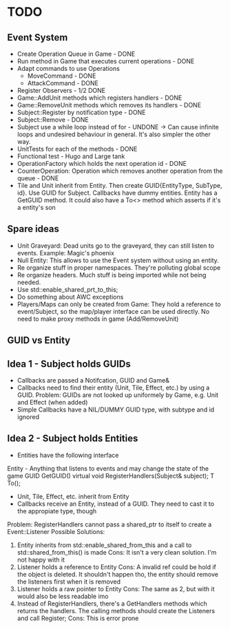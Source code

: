 # TODO

## Event System

- Create Operation Queue in Game - DONE
- Run method in Game that executes current operations - DONE
- Adapt commands to use Operations
    - MoveCommand - DONE
    - AttackCommand - DONE
- Register Observers - 1/2 DONE
- Game::AddUnit methods which registers handlers - DONE
- Game::RemoveUnit methods which removes its handlers - DONE
- Subject::Register by notification type - DONE
- Subject::Remove - DONE
- Subject use a while loop instead of for - UNDONE -> Can cause infinite loops and undesired behaviour in general. It's also simpler the other way.
- UnitTests for each of the methods - DONE
- Functional test - Hugo and Large tank
- OperationFactory which holds the next operation id - DONE
- CounterOperation: Operation which removes another operation from the queue - DONE
- Tile and Unit inherit from Entity. Then create GUID{EntityType, SubType, id}. Use GUID for Subject. Callbacks have dummy entities. Entity has a GetGUID method.
  It could also have a To<> method which asserts if it's a entity's son

## Spare ideas

- Unit Graveyard: Dead units go to the graveyard, they can still listen to events. Example: Magic's phoenix
- Null Entity: This allows to use the Event system without using an entity.
- Re organize stuff in proper namespaces. They're polluting global scope
- Re organize headers. Much stuff is being imported while not being needed.
- Use std::enable_shared_prt_to_this;
- Do something about AWC exceptions
- Players/Maps can only be created from Game:
    They hold a reference to event/Subject, so the map/player interface can be used directly. No need to make proxy methods in game (Add/RemoveUnit)

## GUID vs Entity

## Idea 1 - Subject holds GUIDs

- Callbacks are passed a Notifcation, GUID and Game&
- Callbacks need to find their entity (Unit, Tile, Effect, etc.) by using a GUID. 
    Problem: GUIDs are not looked up uniformely by Game, e.g. Unit and Effect (when added)
- Simple Callbacks have a NIL/DUMMY GUID type, with subtype and id ignored

## Idea 2 - Subject holds Entities

- Entities have the following interface

Entity - Anything that listens to events and may change the state of the game
  GUID GetGUID()
  virtual void RegisterHandlers(Subject& subject);
  T To<T>();

- Unit, Tile, Effect, etc. inherit from Entity
- Callbacks receive an Entity, instead of a GUID. They need to cast it to the appropiate type, though

Problem: RegisterHandlers cannot pass a shared_ptr to itself to create a Event::Listener
Possible Solutions:
  1. Entity inherits from std::enable_shared_from_this<A> and a call to std::shared_from_this() is made
    Cons: It isn't a very clean solution. I'm not happy with it
  2. Listener holds a reference to Entity
    Cons: A invalid ref could be hold if the object is deleted. It shouldn't happen tho, the entity should remove the listeners first when it is removed
  3. Listener holds a raw pointer to Entity
    Cons: The same as 2, but with it would also be less readable imo
  4. Instead of RegisterHandlers, there's a GetHandlers methods which returns the handlers. The calling methods should create the Listeners and call Register;
    Cons: This is error prone
  